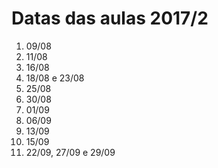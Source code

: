 # Datas das aulas 2017/2

1. 09/08
2. 11/08
3. 16/08
4. 18/08 e 23/08
5. 25/08
6. 30/08
7. 01/09
8. 06/09
9. 13/09
10. 15/09
11. 22/09, 27/09 e 29/09
